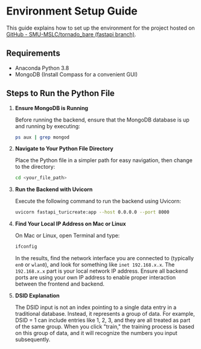 
# Environment Setup Guide

This guide explains how to set up the environment for the project hosted on [GitHub - SMU-MSLC/tornado_bare (fastapi branch)](https://github.com/SMU-MSLC/tornado_bare/tree/fastapi).

## Requirements

- Anaconda Python 3.8
- MongoDB (Install Compass for a convenient GUI)

## Steps to Run the Python File

1. **Ensure MongoDB is Running**

   Before running the backend, ensure that the MongoDB database is up and running by executing:

   ```bash
   ps aux | grep mongod
   ```

2. **Navigate to Your Python File Directory**

   Place the Python file in a simpler path for easy navigation, then change to the directory:

   ```bash
   cd <your_file_path>
   ```

3. **Run the Backend with Uvicorn**

   Execute the following command to run the backend using Uvicorn:

   ```bash
   uvicorn fastapi_turicreate:app --host 0.0.0.0 --port 8000
   ```

4. **Find Your Local IP Address on Mac or Linux**

   On Mac or Linux, open Terminal and type:

   ```bash
   ifconfig
   ```

   In the results, find the network interface you are connected to (typically `en0` or `wlan0`), and look for something like `inet 192.168.x.x`. The `192.168.x.x` part is your local network IP address. Ensure all backend ports are using your own IP address to enable proper interaction between the frontend and backend.


5. **DSID Explanation**

   The DSID input is not an index pointing to a single data entry in a traditional database. Instead, it represents a group of data. For example, DSID = 1 can include entries like 1, 2, 3, and they are all treated as part of the same group. When you click "train," the training process is based on this group of data, and it will recognize the numbers you input subsequently.




